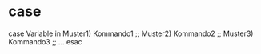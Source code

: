 # case
 case Variable in
    Muster1) Kommando1 ;;
    Muster2) Kommando2 ;;
    Muster3) Kommando3 ;;
    ...
  esac
